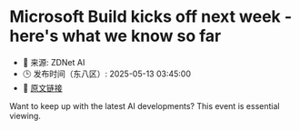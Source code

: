 # Microsoft Build kicks off next week - here's what we know so far
- 📅 来源: ZDNet AI
- 🕒 发布时间（东八区）: 2025-05-13 03:45:00
- 🔗 [原文链接](https://www.zdnet.com/article/microsoft-build-kicks-off-may-19-heres-what-we-know-so-far/)

Want to keep up with the latest AI developments? This event is essential viewing.